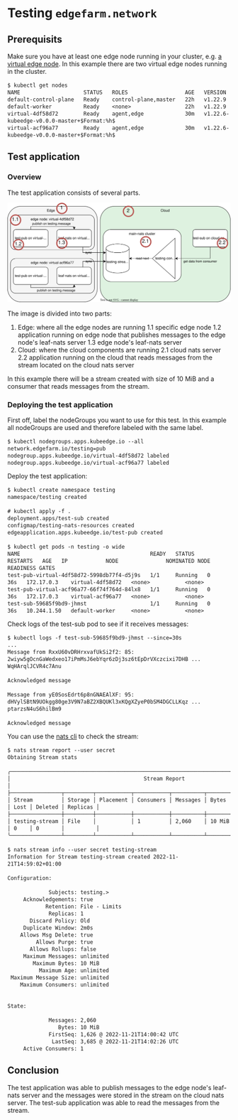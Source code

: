# Testing `edgefarm.network`

## Prerequisits

Make sure you have at least one edge node running in your cluster, e.g. [a virtual edge node](https://github.com/edgefarm/edgefarm.core#-adding-virtual-edge-nodes).
In this example there are two virtual edge nodes running in the cluster.

```console
$ kubectl get nodes
NAME                    STATUS   ROLES                  AGE   VERSION
default-control-plane   Ready    control-plane,master   22h   v1.22.9
default-worker          Ready    <none>                 22h   v1.22.9
virtual-4df58d72        Ready    agent,edge             30m   v1.22.6-kubeedge-v0.0.0-master+$Format:%h$
virtual-acf96a77        Ready    agent,edge             30m   v1.22.6-kubeedge-v0.0.0-master+$Format:%h$
```

## Test application

### Overview

The test application consists of several parts.

![Test application overview](.assets/testing.svg)

The image is divided into two parts:

1. Edge: where all the edge nodes are running
1.1 specific edge node
1.2 application running on edge node that publishes messages to the edge node's leaf-nats server
1.3 edge node's leaf-nats server
2. Cloud: where the cloud components are running
2.1 cloud nats server
2.2 application running on the cloud that reads messages from the stream located on the cloud nats server

In this example there will be a stream created with size of 10 MiB and a consumer that reads messages from the stream.

### Deploying the test application

First off, label the nodeGroups you want to use for this test. In this example all nodeGroups are used and therefore labeled with the same label.

```console
$ kubectl nodegroups.apps.kubeedge.io --all network.edgefarm.io/testing=pub
nodegroup.apps.kubeedge.io/virtual-4df58d72 labeled
nodegroup.apps.kubeedge.io/virtual-acf96a77 labeled
```

Deploy the test application:

```console
$ kubectl create namespace testing
namespace/testing created

# kubectl apply -f .
deployment.apps/test-sub created
configmap/testing-nats-resources created
edgeapplication.apps.kubeedge.io/test-pub created

$ kubectl get pods -n testing -o wide
NAME                                         READY   STATUS    RESTARTS   AGE   IP            NODE               NOMINATED NODE   READINESS GATES
test-pub-virtual-4df58d72-5998db77f4-d5j9s   1/1     Running   0          36s   172.17.0.3    virtual-4df58d72   <none>           <none>
test-pub-virtual-acf96a77-66f74f764d-84lx8   1/1     Running   0          36s   172.17.0.3    virtual-acf96a77   <none>           <none>
test-sub-59685f9bd9-jhmst                    1/1     Running   0          36s   10.244.1.50   default-worker     <none>           <none>

```

Check logs of the test-sub pod to see if it receives messages:

```console
$ kubectl logs -f test-sub-59685f9bd9-jhmst --since=30s
...
Message from RxxU60vDRHrxvafUkSi2f2: 85: 2wiyw5gOcnGaWedxeo17iPmMsJ6ebYqr6zDj3sz6tEpDrVXczcixi7DHB ... WqHArqlJCVR4c7Anu

Acknowledged message

Message from yE0SosEdrt6p8nGNAEAlXF: 95: dHVylSBtN9UOkgg80ge3V9N7aBZ2XBQUKl3xKQgXZyeP0bSM4DGCLLKqz ... ptarzsN4uS6hilBm9

Acknowledged message
```

You can use the [nats cli](https://github.com/nats-io/natscli#installation) to check the stream:

```console
$ nats stream report --user secret
Obtaining Stream stats

╭──────────────────────────────────────────────────────────────────────────────────────────────────╮
│                                          Stream Report                                           │
├────────────────┬─────────┬───────────┬───────────┬──────────┬────────┬──────┬─────────┬──────────┤
│ Stream         │ Storage │ Placement │ Consumers │ Messages │ Bytes  │ Lost │ Deleted │ Replicas │
├────────────────┼─────────┼───────────┼───────────┼──────────┼────────┼──────┼─────────┼──────────┤
│ testing-stream │ File    │           │ 1         │ 2,060    │ 10 MiB │ 0    │ 0       │          │
╰────────────────┴─────────┴───────────┴───────────┴──────────┴────────┴──────┴─────────┴──────────╯

$ nats stream info --user secret testing-stream
Information for Stream testing-stream created 2022-11-21T14:59:02+01:00

Configuration:

             Subjects: testing.>
     Acknowledgements: true
            Retention: File - Limits
             Replicas: 1
       Discard Policy: Old
     Duplicate Window: 2m0s
    Allows Msg Delete: true
         Allows Purge: true
       Allows Rollups: false
     Maximum Messages: unlimited
        Maximum Bytes: 10 MiB
          Maximum Age: unlimited
 Maximum Message Size: unlimited
    Maximum Consumers: unlimited


State:

             Messages: 2,060
                Bytes: 10 MiB
             FirstSeq: 1,626 @ 2022-11-21T14:00:42 UTC
              LastSeq: 3,685 @ 2022-11-21T14:02:26 UTC
     Active Consumers: 1

```

## Conclusion

The test application was able to publish messages to the edge node's leaf-nats server and the messages were stored in the stream on the cloud nats server. The test-sub application was able to read the messages from the stream.
